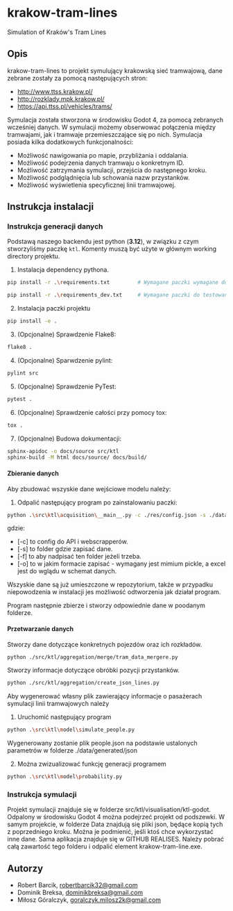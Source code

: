 # krakow-tram-lines
Simulation of Kraków's Tram Lines

## Opis

krakow-tram-lines to projekt symulujący krakowską sieć tramwajową, dane zebrane zostały za pomocą następujących stron:
-   http://www.ttss.krakow.pl/
-   http://rozklady.mpk.krakow.pl/
-   https://api.ttss.pl/vehicles/trams/

Symulacja została stworzona w środowisku Godot 4, za pomocą zebranych wcześniej danych. W symulacji możemy obserwować połączenia między tramwajami, jak i tramwaje przemieszczające się po nich. Symulacja posiada kilka dodatkowych funkcjonalności:

- Możliwość nawigowania po mapie, przybliżania i oddalania.
- Możliwość podejrzenia danych tramwaju o konkretnym ID.
- Możliwość zatrzymania symulacji, przejścia do następnego kroku.
- Możliwość podglądnięcia lub schowania nazw przystanków.
- Możliwość wyświetlenia specyficznej linii tramwajowej.

## Instrukcja instalacji

### Instrukcja generacji danych

Podstawą naszego backendu jest python (**3.12**), w związku z czym stworzyliśmy paczkę `ktl`. Komenty muszą być użyte w głównym working directory projektu.

1.   Instalacja dependency pythona.
```bash
pip install -r .\requirements.txt         # Wymagane paczki wymagane do zbudowania i sprawdzenia projektu

pip install -r .\requirements_dev.txt     # Wymagane paczki do testowania paczki
```
2.   Instalacja paczki projektu
```bash
pip install -e .
```
3.   (Opcjonalne) Sprawdzenie Flake8:
```bash
flake8 .
```
4. (Opcjonalne) Sparwdzenie pylint:
```bash
pylint src
```
5.   (Opcjonalne) Sprawdzenie PyTest:
```bash
pytest .
```
6.   (Opcjonalne) Sprawdzenie całości przy pomocy tox:
```bash
tox .
```
7.   (Opcjonalne) Budowa dokumentacji:
```bash
sphinx-apidoc -o docs/source src/ktl
sphinx-build -M html docs/source/ docs/build/
```

#### Zbieranie danych

Aby zbudować wszyskie dane wejściowe modelu należy:

1.   Odpalić następujący program po zainstalowaniu paczki:
```bash
python .\src\ktl\acquisition\__main__.py -c ./res/config.json -s ./data/generated -f True 
```
gdzie:
-   [-c] to config do API i webscrapperów.
-   [-s] to folder gdzie zapisać dane.
-   [-f] to aby nadpisać ten folder jeżeli trzeba.
-   [-o] to w jakim formacie zapisać - wymagany jest mimium pickle, a excel jest do wglądu w schemat danych.

Wszyskie dane są już umieszczone w repozytorium, także w przypadku niepowodzenia w instalacji jes możliwość odtworzenia jak działał program.

Program następnie zbierze i stworzy odpowiednie dane w poodanym folderze.

#### Przetwarzanie danych

Stworzy dane dotyczące konkretnych pojezdów oraz ich rozkładów.
```bash
python ./src/ktl/aggregation/merge/tram_data_mergere.py
```

Stworzy informacje dotyczące obróbki pozycji przystanków.
```bash
python ./src/ktl/aggregation/create_json_lines.py
```

Aby wygenerować własny plik zawierający informacje o pasażerach symulacji linii tramwajowych należy

1. Uruchomić następujący program
```bash
python .\src\ktl\model\simulate_people.py 
```
Wygenerowany zostanie plik people.json na podstawie ustalonych parametrów w folderze ./data/generated/json

2. Można zwizualizować funkcję generacji programem
```bash
python .\src\ktl\model\probability.py 
```

### Instrukcja symulacji
   Projekt symulacji znajduje się w folderze src/ktl/visualisation/ktl-godot. Odpalony w środowisku Godot 4 można podejrzeć projekt od podszewki. W samym projekcie, w folderze Data znajdują się pliki json, będące kopią tych z poprzedniego kroku. Można je podmienić, jeśli ktoś chce wykorzystać inne dane. Sama aplikacja znajduje się w GITHUB REALISES. Należy pobrać całą zawartość tego folderu i odpalić element krakow-tram-line.exe.

## Autorzy
- Robert Barcik, robertbarcik32@gmail.com
- Dominik Breksa, dominikbreksa@gmail.com
- Miłosz Góralczyk, goralczyk.milosz2k@gmail.com
